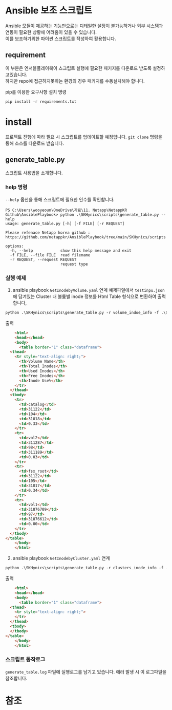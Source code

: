 # Ansible 보조 스크립트
Ansible 모듈이 제공하는 기능만으로는 디테일한 설정이 불가능하거나 외부 시스템과 연동이 필요한 상황에 어려움이 있을 수 있습니다.</br>
이를 보조하기위한 파이썬 스크립트를 작성하여 활용합니다.

## requirement
이 부분은 엔서블플레이북이 스크립트 실행에 필요한 패키지를 다운로드 받도록 설정하고있습니다.</br>
하지만 repo에 접근하지못하는 환경의 경우 패키지를 수동설치해야 합니다.

pip를 이용한 요구사항 설치 명령
```
pip install -r requirements.txt
```

# install
프로젝트 진행에 따라 필요 시 스크립트를 업데이트할 예정입니다.
```git clone``` 명령을 통해 소스를 다운로드 받습니다.

## generate_table.py
스크립트 사용법을 소개합니다.

### help 명령
```--help``` 옵션을 통해 스크립트에 필요한 인수를 확인합니다.
```PS
PS C:\Users\wooyeoun\OneDrive\자료\11. Netapp\NetappKR Github\AnsiblePlaybook> python .\SKHynics\scripts\generate_table.py --help
usage: generate_table.py [-h] [-f FILE] [-r REQUEST]

Please refenace Netapp korea github : https://github.com/netappkr/AnsiblePlaybook/tree/main/SKHynics/scripts

options:
  -h, --help            show this help message and exit
  -f FILE, --file FILE  read filename
  -r REQUEST, --request REQUEST
                        request type
```
### 실행 예제
1. ansible playbook ```GetInodebyVolume.yaml``` 연계
예제파일에서 ```testinpu.json``` 에 담겨있는 Cluster 내 볼륨별 inode 정보를 Html Table 형식으로 변환하여 출력합니다, 
```ps
python .\SKHynics\scripts\generate_table.py -r volume_indoe_info -f .\SKHynics\scripts\testdata\get_inode_info_by_volume.json
```
출력
```html
    <html>
    <head></head>
    <body>
      <table border="1" class="dataframe">
  <thead>
    <tr style="text-align: right;">
      <th>Volume Name</th>
      <th>Total Inodes</th>
      <th>Used Inodes</th>
      <th>Free Inodes</th>
      <th>Inode Use%</th>
    </tr>
  </thead>
  <tbody>
    <tr>
      <td>catalog</td>
      <td>31122</td>
      <td>104</td>
      <td>31018</td>
      <td>0.33</td>
    </tr>
    <tr>
      <td>vol2</td>
      <td>311287</td>
      <td>98</td>
      <td>311189</td>
      <td>0.03</td>
    </tr>
    <tr>
      <td>fsx_root</td>
      <td>31122</td>
      <td>105</td>
      <td>31017</td>
      <td>0.34</td>
    </tr>
    <tr>
      <td>vol1</td>
      <td>31876709</td>
      <td>97</td>
      <td>31876612</td>
      <td>0.00</td>
    </tr>
  </tbody>
</table>
    </body>
    </html>
```
2. ansible playbook ```GetInodebyCluster.yaml``` 연계
```ps
python .\SKHynics\scripts\generate_table.py -r clusters_inode_info -f ..\SKHynics\scripts\testdata\get_inode_info_by_cluster.json
```

출력
```html
    <html>
    <head></head>
    <body>
      <table border="1" class="dataframe">
  <thead>
    <tr style="text-align: right;">
    </tr>
  </thead>
  <tbody>
  </tbody>
</table>
    </body>
    </html>
```
### 스크립트 동작로그
```generate_table.log``` 파일에 실행로그를 남기고 있습니다. 에러 발생 시 이 로그파일을 참조합니다.

# 참조
